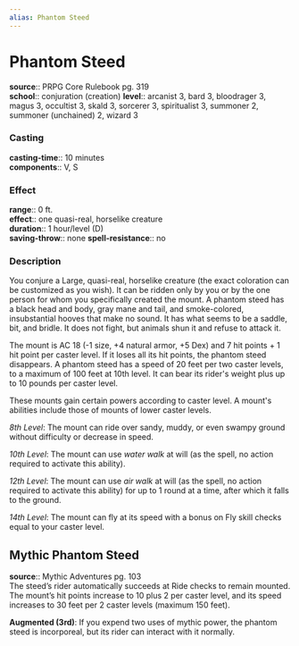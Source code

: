 ```yaml
---
alias: Phantom Steed
---
```


# Phantom Steed 

**source**:: PRPG Core Rulebook pg. 319  
**school**:: conjuration (creation)
**level**:: arcanist 3, bard 3, bloodrager 3, magus 3, occultist 3, skald 3, sorcerer 3, spiritualist 3, summoner 2, summoner (unchained) 2, wizard 3

### Casting 

**casting-time**:: 10 minutes  
**components**:: V, S

### Effect 

**range**:: 0 ft.  
**effect**:: one quasi-real, horselike creature  
**duration**:: 1 hour/level (D)  
**saving-throw**:: none
**spell-resistance**:: no

### Description 

You conjure a Large, quasi-real, horselike creature (the exact coloration can be customized as you wish). It can be ridden only by you or by the one person for whom you specifically created the mount. A phantom steed has a black head and body, gray mane and tail, and smoke-colored, insubstantial hooves that make no sound. It has what seems to be a saddle, bit, and bridle. It does not fight, but animals shun it and refuse to attack it.  
  
The mount is AC 18 (-1 size, +4 natural armor, +5 Dex) and 7 hit points + 1 hit point per caster level. If it loses all its hit points, the phantom steed disappears. A phantom steed has a speed of 20 feet per two caster levels, to a maximum of 100 feet at 10th level. It can bear its rider's weight plus up to 10 pounds per caster level.  
  
These mounts gain certain powers according to caster level. A mount's abilities include those of mounts of lower caster levels.  
  
*8th Level*: The mount can ride over sandy, muddy, or even swampy ground without difficulty or decrease in speed.  
  
*10th Level*: The mount can use *water walk* at will (as the spell, no action required to activate this ability).  
  
*12th Level*: The mount can use *air walk* at will (as the spell, no action required to activate this ability) for up to 1 round at a time, after which it falls to the ground.  
  
*14th Level*: The mount can fly at its speed with a bonus on Fly skill checks equal to your caster level.

## Mythic Phantom Steed 

**source**:: Mythic Adventures pg. 103  
The steed’s rider automatically succeeds at Ride checks to remain mounted. The mount’s hit points increase to 10 plus 2 per caster level, and its speed increases to 30 feet per 2 caster levels (maximum 150 feet).  
  
**Augmented (3rd)**: If you expend two uses of mythic power, the phantom steed is incorporeal, but its rider can interact with it normally.


